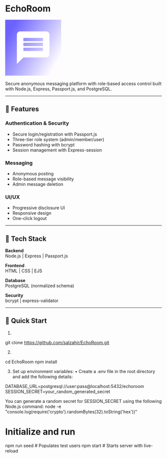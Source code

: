 # EchoRoom

![EchoRoom Icon](images/icon.png)

Secure anonymous messaging platform with role-based access control built with Node.js, Express, Passport.js, and PostgreSQL.

---

## 🔐 Features

### Authentication & Security
- Secure login/registration with Passport.js
- Three-tier role system (admin/member/user)
- Password hashing with bcrypt
- Session management with Express-session

### Messaging
- Anonymous posting
- Role-based message visibility
- Admin message deletion

### UI/UX
- Progressive disclosure UI
- Responsive design
- One-click logout

---

## 🧱 Tech Stack

**Backend**  
Node.js | Express | Passport.js  

**Frontend**  
HTML | CSS | EJS  

**Database**  
PostgreSQL (normalized schema)  

**Security**  
bcrypt | express-validator  

---

## 🚀 Quick Start

1. 
  git clone https://github.com/salzahir/EchoRoom.git

2. 
  cd EchoRoom
  npm install

3.	Set up environment variables:
	•	Create a .env file in the root directory and add the following details:

DATABASE_URL=postgresql://user:pass@localhost:5432/echoroom
SESSION_SECRET=your_random_generated_secret

You can generate a random secret for SESSION_SECRET using the following Node.js command:
node -e "console.log(require('crypto').randomBytes(32).toString('hex'))"

# Initialize and run
npm run seed  # Populates test users
npm start    # Starts server with live-reload


